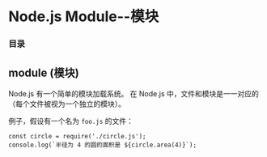 # Node.js Module--模块

### 目录



## module (模块)

Node.js 有一个简单的模块加载系统。 在 Node.js 中，文件和模块是一一对应的（每个文件被视为一个独立的模块）。

例子，假设有一个名为 `foo.js` 的文件：

    const circle = require('./circle.js');
    console.log(`半径为 4 的圆的面积是 ${circle.area(4)}`);
